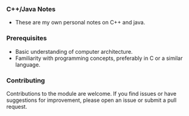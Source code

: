 ### C++/Java Notes

- These are my own personal notes on C++ and java.

### Prerequisites

- Basic understanding of computer architecture.
- Familiarity with programming concepts, preferably in C or a similar language.

### Contributing

Contributions to the module are welcome. If you find issues or have suggestions for improvement, please open an issue or submit a pull request.
